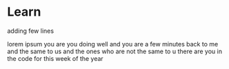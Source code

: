 # Learn

adding few lines

lorem ipsum you are you doing well and you are a few minutes back to me and the same to us and the ones who are not the same to u there are you in the code for this week of the year 
